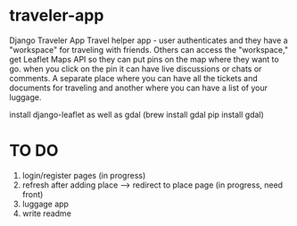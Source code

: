 # traveler-app
Django Traveler App
Travel helper app - user authenticates and they have a "workspace" for traveling with friends. 
Others can access the "workspace," get Leaflet Maps API so they can put pins on the map where they 
want to go. when you click on the pin it can have live discussions or chats or comments. A separate 
place where you can have all the tickets and documents for traveling and another where you can have 
a list of your luggage.

install django-leaflet as well as gdal (brew install gdal pip install gdal)

# TO DO

1. login/register pages (in progress)
2. refresh after adding place --> redirect to place page (in progress, need front)
3. luggage app
4. write readme

